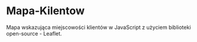 # Mapa-Kilentow
Mapa wskazująca miejscowości klientów w JavaScript z użyciem biblioteki open-source - Leaflet.
